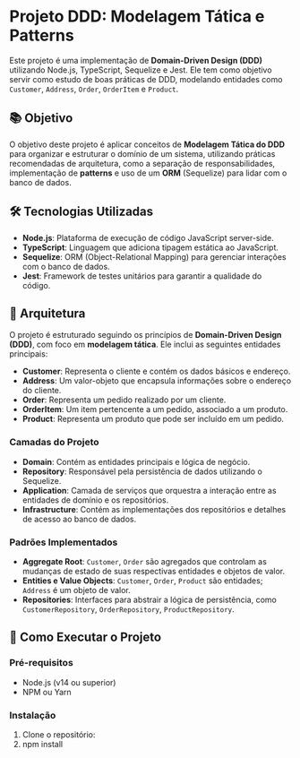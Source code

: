 # Projeto DDD: Modelagem Tática e Patterns

Este projeto é uma implementação de **Domain-Driven Design (DDD)** utilizando Node.js, TypeScript, Sequelize e Jest. Ele tem como objetivo servir como estudo de boas práticas de DDD, modelando entidades como `Customer`, `Address`, `Order`, `OrderItem` e `Product`.

## 📚 Objetivo

O objetivo deste projeto é aplicar conceitos de **Modelagem Tática do DDD** para organizar e estruturar o domínio de um sistema, utilizando práticas recomendadas de arquitetura, como a separação de responsabilidades, implementação de **patterns** e uso de um **ORM** (Sequelize) para lidar com o banco de dados.

## 🛠️ Tecnologias Utilizadas

- **Node.js**: Plataforma de execução de código JavaScript server-side.
- **TypeScript**: Linguagem que adiciona tipagem estática ao JavaScript.
- **Sequelize**: ORM (Object-Relational Mapping) para gerenciar interações com o banco de dados.
- **Jest**: Framework de testes unitários para garantir a qualidade do código.
  
## 🧱 Arquitetura

O projeto é estruturado seguindo os princípios de **Domain-Driven Design (DDD)**, com foco em **modelagem tática**. Ele inclui as seguintes entidades principais:

- **Customer**: Representa o cliente e contém os dados básicos e endereço.
- **Address**: Um valor-objeto que encapsula informações sobre o endereço do cliente.
- **Order**: Representa um pedido realizado por um cliente.
- **OrderItem**: Um item pertencente a um pedido, associado a um produto.
- **Product**: Representa um produto que pode ser incluído em um pedido.

### Camadas do Projeto

- **Domain**: Contém as entidades principais e lógica de negócio.
- **Repository**: Responsável pela persistência de dados utilizando o Sequelize.
- **Application**: Camada de serviços que orquestra a interação entre as entidades de domínio e os repositórios.
- **Infrastructure**: Contém as implementações dos repositórios e detalhes de acesso ao banco de dados.

### Padrões Implementados

- **Aggregate Root**: `Customer`, `Order` são agregados que controlam as mudanças de estado de suas respectivas entidades e objetos de valor.
- **Entities e Value Objects**: `Customer`, `Order`, `Product` são entidades; `Address` é um objeto de valor.
- **Repositories**: Interfaces para abstrair a lógica de persistência, como `CustomerRepository`, `OrderRepository`, `ProductRepository`.

## 🚀 Como Executar o Projeto

### Pré-requisitos

- Node.js (v14 ou superior)
- NPM ou Yarn

### Instalação

1. Clone o repositório:
2. npm install



